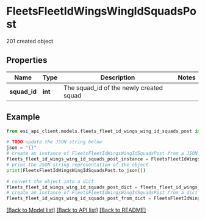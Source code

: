 # FleetsFleetIdWingsWingIdSquadsPost

201 created object

## Properties

Name | Type | Description | Notes
------------ | ------------- | ------------- | -------------
**squad_id** | **int** | The squad_id of the newly created squad | 

## Example

```python
from esi_api_client.models.fleets_fleet_id_wings_wing_id_squads_post import FleetsFleetIdWingsWingIdSquadsPost

# TODO update the JSON string below
json = "{}"
# create an instance of FleetsFleetIdWingsWingIdSquadsPost from a JSON string
fleets_fleet_id_wings_wing_id_squads_post_instance = FleetsFleetIdWingsWingIdSquadsPost.from_json(json)
# print the JSON string representation of the object
print(FleetsFleetIdWingsWingIdSquadsPost.to_json())

# convert the object into a dict
fleets_fleet_id_wings_wing_id_squads_post_dict = fleets_fleet_id_wings_wing_id_squads_post_instance.to_dict()
# create an instance of FleetsFleetIdWingsWingIdSquadsPost from a dict
fleets_fleet_id_wings_wing_id_squads_post_from_dict = FleetsFleetIdWingsWingIdSquadsPost.from_dict(fleets_fleet_id_wings_wing_id_squads_post_dict)
```
[[Back to Model list]](../README.md#documentation-for-models) [[Back to API list]](../README.md#documentation-for-api-endpoints) [[Back to README]](../README.md)


